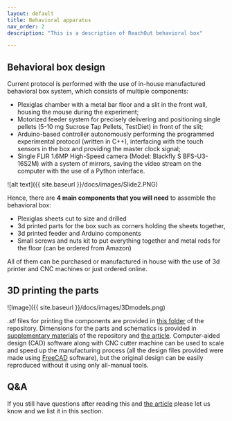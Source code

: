```yaml
---
layout: default
title: Behavioral apparatus
nav_order: 2
description: "This is a description of ReachOut behavioral box"

---
```


## Behavioral box design
Current protocol is performed with the use of in-house manufactured behavioral box system, which consists of multiple components: 
- Plexiglas chamber with a metal bar floor and a slit in the front wall, housing the mouse during the experiment; 
- Motorized feeder system for precisely delivering and positioning single pellets (5-10 mg Sucrose Tap Pellets, TestDiet) in front of the slit;
- Arduino-based controller autonomously performing the programmed experimental protocol (written in C++), interfacing with the touch sensors in the box and providing the master clock signal;
- Single FLIR 1.6MP High-Speed camera (Model: Blackfly S BFS-U3-16S2M) with a system of mirrors, saving the video stream on the computer with the use of a Python interface.

![alt text]({{ site.baseurl }}/docs/images/Slide2.PNG)

Hence, there are **4 main components that you will need** to assemble the behavioral box: 

- Plexiglas sheets cut to size and drilled 
- 3d printed parts for the box such as corners holding the sheets together,
- 3d printed feeder and Arduino components
- Small screws and nuts kit to put everything together and metal rods for the floor (can be ordered from Amazon) 

All of them can be purchased or manufactured in house with the use of 3d printer and CNC machines or just ordered online.

## 3D printing the parts

![Image]({{ site.baseurl }}/docs/images/3Dmodels.png)  

*.stl* files for printing the components are provided in [this folder] of the repository. 
Dimensions for the parts and schematics is provided in [supplementary materials] of the repository and [the article].
Computer-aided design (CAD) software along with CNC cutter machine can be used to scale and speed up the manufacturing process 
(all the design files provided were made using [FreeCAD] software), but the original design can be easily reproduced without it using only all-manual tools.  

## Q&A
If you still have questions after reading this and [the article] please let us
know and we list it in this section.


[this folder]: https://github.com/BerezhnoyD/Reaching_Task_VAI/tree/main/ReachingBox_3D_Model
[FreeCAD]: https://www.freecad.org/
[supplementary materials]: https://github.com/BerezhnoyD/Reaching_Task_VAI/tree/main/ArticleSupplements
[the article]: https://star-protocols.cell.com/protocols/3539